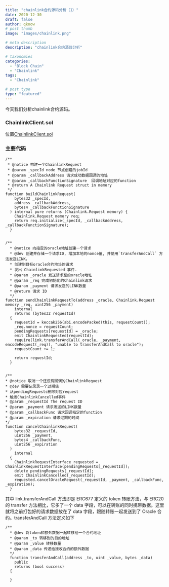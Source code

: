 ```yaml
---
title: "chainlink合约源码分析（1）"
date: 2020-12-30
draft: false
author: qknow
# post thumb
image: "images/chainlink.png"

# meta description
description: "chainlink合约源码分析"

# taxonomies
categories:
  - "Block Chain"
  - "Chainlink"
tags:
  - "Chainlink"

# post type
type: "featured"
---
```




今天我们分析chainlink合约源码。


 <!--more--> 
 
### ChainlinkClient.sol
位置[ChainlinkClient.sol](https://github.com/smartcontractkit/chainlink/blob/develop/evm-contracts/src/v0.6/ChainlinkClient.sol)



### 主要代码
```
/**
 * @notice 构建一个ChainlinkRequest
 * @param _specId node 节点创建的jobId
 * @param _callbackAddress 请求成功数据回调的地址
 * @param _callbackFunctionSignature  回调地址对应的function
 * @return A Chainlink Request struct in memory
 */
function buildChainlinkRequest(
    bytes32 _specId,
    address _callbackAddress,
    bytes4 _callbackFunctionSignature
  ) internal pure returns (Chainlink.Request memory) {
    Chainlink.Request memory req;
    return req.initialize(_specId, _callbackAddress, _callbackFunctionSignature);
  }
  
  
/**
  * @notice 向指定的oracle地址创建一个请求
  * @dev 创建并存储一个请求ID, 增加本地的nonce值, 并使用`transferAndCall` 方法发送LINK，
  * 创建到目标oracle合约地址的请求
  * 发出 ChainlinkRequested 事件.
  * @param _oracle 发送请求至的oracle地址
  * @param _req 完成初始化的Chainlink请求
  * @param _payment 请求发送的LINK数量
  * @return 请求 ID
  */  
function sendChainlinkRequestTo(address _oracle, Chainlink.Request memory _req, uint256 _payment)
    internal
    returns (bytes32 requestId)
  {
    requestId = keccak256(abi.encodePacked(this, requestCount));
    _req.nonce = requestCount;
    pendingRequests[requestId] = _oracle;
    emit ChainlinkRequested(requestId);
    require(link.transferAndCall(_oracle, _payment, encodeRequest(_req)), "unable to transferAndCall to oracle");
    requestCount += 1;

    return requestId;
  }
  
  
/**
* @notice 取消一个还没有回调的ChainlinkRequest
* @dev 需要记录录一个过期值
* 从pendingRequests删除对应request
* 触发ChainlinkCancelled事件
* @param _requestId The request ID
* @param _payment 请求发送的LINK数量
* @param _callbackFunc 请求回调指定的function
* @param _expiration 请求过期的时间
*/  
function cancelChainlinkRequest(
    bytes32 _requestId,
    uint256 _payment,
    bytes4 _callbackFunc,
    uint256 _expiration
  )
    internal
  {
    ChainlinkRequestInterface requested = ChainlinkRequestInterface(pendingRequests[_requestId]);
    delete pendingRequests[_requestId];
    emit ChainlinkCancelled(_requestId);
    requested.cancelOracleRequest(_requestId, _payment, _callbackFunc, _expiration);
  }  
```


其中 link.transferAndCall 方法即是 ERC677 定义的 token 转账方法，与 ERC20 的 transfer 方法相比，它多了一个 data 字段，可以在转账的同时携带数据。这里就将之前打包好的请求数据放在了 data 字段，跟随转账一起发送到了 Oracle 合约。transferAndCall 方法定义如下
```
/**
  * @dev 将token和额外数据一起转移给一个合约地址
  * @param _to 转移到的目的地址
  * @param _value 转移数量
  * @param _data 传递给接收合约的额外数据
  */
  function transferAndCall(address _to, uint _value, bytes _data)
    public
    returns (bool success)
  {

  }
```
